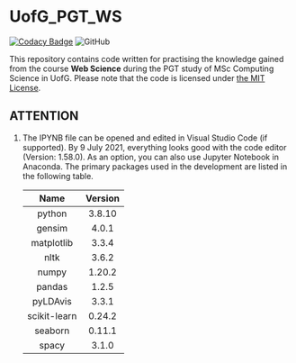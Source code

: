 # UofG_PGT_WS

[![Codacy Badge](https://app.codacy.com/project/badge/Grade/6fb3bc810e9044da949f4d7c812b49c7)](https://www.codacy.com/gh/ArvinZJC/UofG_PGT_WS/dashboard?utm_source=github.com&amp;utm_medium=referral&amp;utm_content=ArvinZJC/UofG_PGT_WS&amp;utm_campaign=Badge_Grade)
![GitHub](https://img.shields.io/github/license/ArvinZJC/UofG_PGT_WS)

This repository contains code written for practising the knowledge gained from the course **Web Science** during the PGT study of MSc Computing Science in UofG. Please note that the code is licensed under [the MIT License](./LICENSE).

## ATTENTION

1. The IPYNB file can be opened and edited in Visual Studio Code (if supported). By 9 July 2021, everything looks good with the code editor (Version: 1.58.0). As an option, you can also use Jupyter Notebook in Anaconda. The primary packages used in the development are listed in the following table.

    | Name | Version |
    | :--: | :--: |
    | python | 3.8.10 |
    | gensim | 4.0.1 |
    | matplotlib | 3.3.4 |
    | nltk | 3.6.2 |
    | numpy | 1.20.2 |
    | pandas | 1.2.5 |
    | pyLDAvis | 3.3.1 |
    | scikit-learn | 0.24.2 |
    | seaborn | 0.11.1 |
    | spacy | 3.1.0 |
